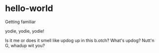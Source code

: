 # hello-world
Getting familiar 

yodie, yodie, yodie!

Is it me or does it smell like updog up in this b.otch?
What's updog?
Nutt'n G, whadup wit you?
